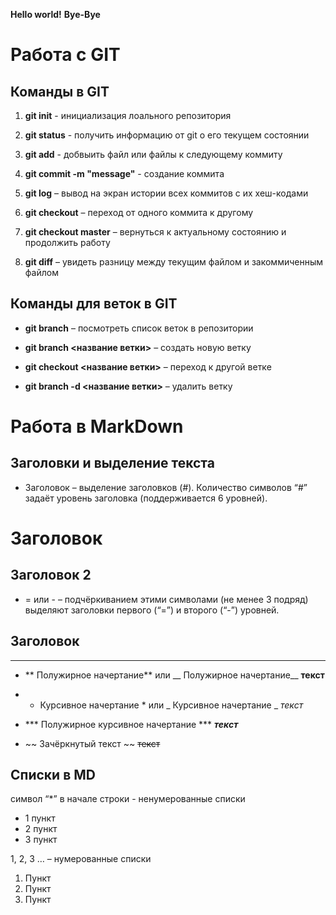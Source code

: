 **Hello world!**
**Bye-Bye**

# Работа с GIT

## Команды в GIT

1. **git init** - инициализация лоального репозитория

2. **git status** - получить информацию от git о его текущем состоянии

3. **git add** - добвыить файл или файлы к следующему коммиту

4. **git commit -m "message"** - создание коммита

5. **git log** – вывод на экран истории всех коммитов с их хеш-кодами

6. **git checkout** – переход от одного коммита к другому

7. **git checkout master** – вернуться к актуальному состоянию и продолжить работу

8. **git diff** – увидеть разницу между текущим файлом и закоммиченным файлом

## Команды для веток в GIT
+ **git branch** – посмотреть список веток в репозитории

+ **git branch <название ветки>** – создать новую ветку

+ **git checkout <название ветки>** – переход к другой ветке

+ **git branch -d <название ветки>** – удалить ветку

# Работа в MarkDown 

## Заголовки и выделение текста 

* Заголовок – выделение заголовков (#). Количество символов “#” задаёт уровень заголовка  (поддерживается 6 уровней). 
# Заголовок
## Заголовок 2

* = или - – подчёркиванием этими символами (не менее 3 подряд) выделяют заголовки  первого (“=”) и второго (“-”) уровней.
## Заголовок
---


* ** Полужирное начертание** или __ Полужирное начертание__ **текст**

* 	* Курсивное начертание * или _ Курсивное начертание _ *текст*

* *** Полужирное курсивное начертание *** ***текст***

* ~~ Зачёркнутый текст ~~ ~~текст~~

## Списки в MD

символ “*” в начале строки - ненумерованные списки

* 1 пункт
* 2 пункт
* 3 пункт

1, 2, 3 … – нумерованные списки

1. Пункт
2. Пункт
3. Пункт
